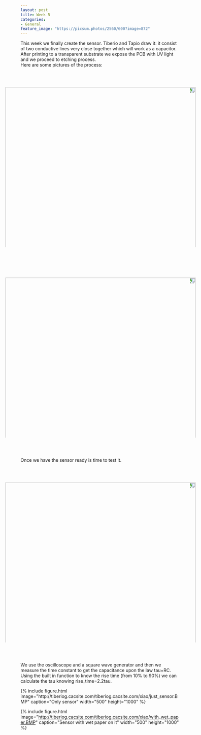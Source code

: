 ```yaml
---
layout: post
title: Week 5
categories:
- General
feature_image: "https://picsum.photos/2560/600?image=872"
---
```

<p>
This week we finally create the sensor. Tiberio and Tapio draw it: it consist of two conductive lines very close together which will work as a capacitor.
<br>After printing to a transparent substrate we expose the PCB with UV light and we proceed to etching process.
<br>Here are some pictures of the process:
</p>

<!-- {% include figure.html image="http://tiberiog.cacsite.com/tiberiog.cacsite.com/xiao/week4_process1.JPG" caption="Exposing" width="600" %} -->

<!-- {% include figure.html image="http://tiberiog.cacsite.com/tiberiog.cacsite.com/xiao/week4_process2.JPG" caption="etching" width="600" %} -->
<img src="http://tiberiog.cacsite.com/tiberiog.cacsite.com/xiao/week4_process1.JPG" width="600" style="transform:rotate(90deg)">
<img src="http://tiberiog.cacsite.com/tiberiog.cacsite.com/xiao/week4_process2.JPG" width="600" style="transform:rotate(90deg)">

<p>
Once we have the sensor ready is time to test it.
<p>
<img src="http://tiberiog.cacsite.com/tiberiog.cacsite.com/xiao/week4_process2.JPG" width="600" style="transform:rotate(90deg)">

<!-- {% include figure.html image="http://tiberiog.cacsite.com/tiberiog.cacsite.com/xiao/week4_process3.JPG" caption="Finished sensor with resistor" width="600" height="800" %} -->

<p>
We use the oscilloscope and a square wave generator and then we measure the time constant to get the capacitance upon the law tau=RC.
Using the built in function to know the rise time (from 10% to 90%) we can calculate the tau knowing rise_time=2.2tau.
</p>
{% include figure.html image="http://tiberiog.cacsite.com/tiberiog.cacsite.com/xiao/just_sensor.BMP" caption="Only sensor" width="500" height="1000" %}

{% include figure.html image="http://tiberiog.cacsite.com/tiberiog.cacsite.com/xiao/with_wet_paper.BMP" caption="Sensor with wet paper on it" width="500" height="1000" %}
